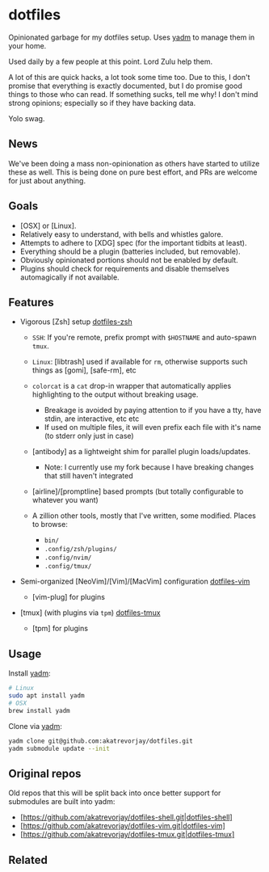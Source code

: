 dotfiles
========

Opinionated garbage for my dotfiles setup. Uses [yadm] to manage them in your home.

Used daily by a few people at this point. Lord Zulu help them.

A lot of this are quick hacks, a lot took some time too.
Due to this, I don't promise that everything is exactly documented, but I do promise good things to those who can read.
If something sucks, tell me why! I don't mind strong opinions; especially so if they have backing data.

Yolo swag.


News
----

We've been doing a mass non-opinionation as others have started to utilize these as well.
This is being done on pure best effort, and PRs are welcome for just about anything.


Goals
-----

* [OSX] or [Linux].
* Relatively easy to understand, with bells and whistles galore.
* Attempts to adhere to [XDG] spec (for the important tidbits at least).
* Everything should be a plugin (batteries included, but removable).
* Obviously opinionated portions should not be enabled by default.
* Plugins should check for requirements and disable themselves automagically if not available.

Features
--------

* Vigorous [Zsh] setup [dotfiles-zsh]
  * `SSH`: If you're remote, prefix prompt with `$HOSTNAME` and auto-spawn `tmux`.
  * `Linux`: [libtrash] used if available for `rm`, otherwise supports such things as [gomi], [safe-rm], etc
  * `colorcat` is a `cat` drop-in wrapper that automatically applies highlighting to the output without breaking usage.
    - Breakage is avoided by paying attention to if you have a tty, have stdin, are interactive, etc etc
    - If used on multiple files, it will even prefix each file with it's name (to stderr only just in case)
  * [antibody] as a lightweight shim for parallel plugin loads/updates.
    - Note: I currently use my fork because I have breaking changes that still haven't integrated
  * [airline]/[promptline] based prompts (but totally configurable to whatever you want)

  * A zillion other tools, mostly that I've written, some modified. Places to browse:
    - `bin/`
    - `.config/zsh/plugins/`
    - `.config/nvim/`
    - `.config/tmux/`

* Semi-organized [NeoVim]/[Vim]/[MacVim] configuration [dotfiles-vim]
  * [vim-plug] for plugins

* [tmux] (with plugins via `tpm`) [dotfiles-tmux]
  * [tpm] for plugins

Usage
-----

Install [yadm]:

```sh
# Linux
sudo apt install yadm
# OSX
brew install yadm
```

Clone via [yadm]:

```sh
yadm clone git@github.com:akatrevorjay/dotfiles.git
yadm submodule update --init
```

Original repos
--------------

Old repos that this will be split back into once better support for submodules are built into yadm:

  * [https://github.com/akatrevorjay/dotfiles-shell.git|dotfiles-shell]
  * [https://github.com/akatrevorjay/dotfiles-vim.git|dotfiles-vim]
  * [https://github.com/akatrevorjay/dotfiles-tmux.git|dotfiles-tmux]

Related
-------

[yadm]: https://github.com/TheLocehiliosan/yadm
[dotfiles-zsh]: https://github.com/akatrevorjay/dotfiles/tree/develop/.config/zsh
[dotfiles-vim]: https://github.com/akatrevorjay/dotfiles/tree/develop/.config/nvim
[dotfiles-tmux]: https://github.com/akatrevorjay/dotfiles/tree/develop/.config/tmux

